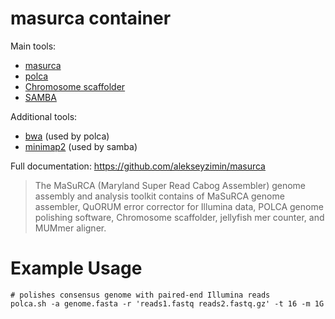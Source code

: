 # masurca container

Main tools:
- [masurca](https://github.com/alekseyzimin/masurca)
- [polca](https://github.com/alekseyzimin/masurca#polca)
- [Chromosome scaffolder](https://github.com/alekseyzimin/masurca#chromosome-scaffolder)
- [SAMBA](https://github.com/alekseyzimin/masurca#samba-scaffolder)

Additional tools:
- [bwa](http://bio-bwa.sourceforge.net/) (used by polca)
- [minimap2](https://github.com/lh3/minimap2) (used by samba)

Full documentation: https://github.com/alekseyzimin/masurca

> The MaSuRCA (Maryland Super Read Cabog Assembler) genome assembly and analysis toolkit contains of MaSuRCA genome assembler, QuORUM error corrector for Illumina data, POLCA genome polishing software, Chromosome scaffolder, jellyfish mer counter, and MUMmer aligner. 

# Example Usage

```
# polishes consensus genome with paired-end Illumina reads
polca.sh -a genome.fasta -r 'reads1.fastq reads2.fastq.gz' -t 16 -m 1G
```
